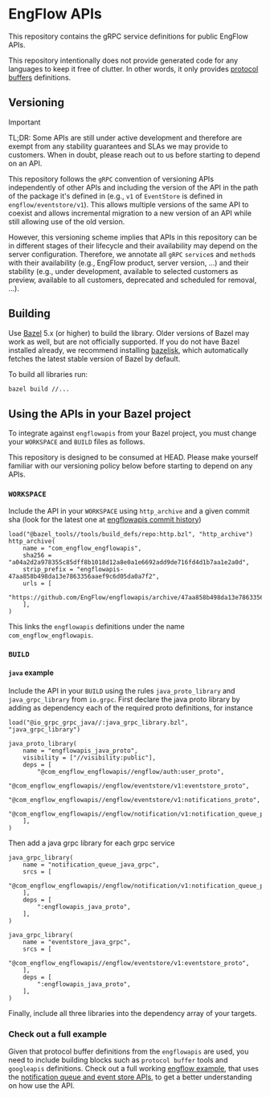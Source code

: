 # EngFlow APIs

This repository contains the gRPC service definitions for public EngFlow APIs.

This repository intentionally does not provide generated code for any languages
to keep it free of clutter. In other words, it only provides
[protocol buffers](https://developers.google.com/protocol-buffers) definitions.

## Versioning

> [!IMPORTANT]
> TL;DR: Some APIs are still under active development and therefore are exempt from any
stability guarantees and SLAs we may provide to customers. When in doubt, please reach
out to us before starting to depend on an API.

This repository follows the `gRPC` convention of versioning APIs independently of other
APIs and including the version of the API in the path of the package it's defined in (e.g.,
`v1` of `EventStore` is defined in `engflow/eventstore/v1`). This allows multiple versions
of the same API to coexist and allows incremental migration to a new version of an API
while still allowing use of the old version.

However, this versioning scheme implies that APIs in this repository can be in different
stages of their lifecycle and their availability may depend on the server configuration.
Therefore, we annotate all `gRPC` `service`s and `method`s with their availability (e.g.,
EngFlow product, server version, ...) and their stability (e.g., under development, available
to selected customers as preview, available to all customers, deprecated and scheduled for
removal, ...).

## Building

Use [Bazel](https://bazel.build/) 5.x (or higher) to build the library.
Older versions of Bazel may work as well, but are not officially supported.
If you do not have Bazel installed already, we recommend installing
[bazelisk](https://github.com/bazelbuild/bazelisk),
which automatically fetches the latest stable version of Bazel by default.

To build all libraries run:

```bash
bazel build //...
```

## Using the APIs in your Bazel project

To integrate against `engflowapis` from your Bazel project, you must change your
`WORKSPACE` and `BUILD` files as follows.

This repository is designed to be consumed at HEAD. Please make yourself familiar
with our versioning policy below before starting to depend on any APIs.


### `WORKSPACE`

Include the API in your `WORKSPACE` using `http_archive` and a given commit sha
(look for the latest one at [engflowapis commit history])

```bzl
load("@bazel_tools//tools/build_defs/repo:http.bzl", "http_archive")
http_archive(
    name = "com_engflow_engflowapis",
    sha256 = "a04a2d2a978355c85dff8b1018d12a8e0a1e6692add9de716fd4d1b7aa1e2a0d",
    strip_prefix = "engflowapis-47aa858b498da13e7863356aaef9c6d05da0a7f2",
    urls = [
        "https://github.com/EngFlow/engflowapis/archive/47aa858b498da13e7863356aaef9c6d05da0a7f2.zip",
    ],
)
```

This links the `engflowapis` definitions under the name `com_engflow_engflowapis`.

### `BUILD`

#### `java` example

Include the API in your `BUILD` using the rules `java_proto_library`
and `java_grpc_library` from `io.grpc`. First declare the java proto library by adding as dependency
each of the required proto definitions, for instance

```bzl
load("@io_grpc_grpc_java//:java_grpc_library.bzl", "java_grpc_library")

java_proto_library(
    name = "engflowapis_java_proto",
    visibility = ["//visibility:public"],
    deps = [
        "@com_engflow_engflowapis//engflow/auth:user_proto",
        "@com_engflow_engflowapis//engflow/eventstore/v1:eventstore_proto",
        "@com_engflow_engflowapis//engflow/eventstore/v1:notifications_proto",
        "@com_engflow_engflowapis//engflow/notification/v1:notification_queue_proto",
    ],
)
```

Then add a java grpc library for each grpc service

```bzl
java_grpc_library(
    name = "notification_queue_java_grpc",
    srcs = [
        "@com_engflow_engflowapis//engflow/notification/v1:notification_queue_proto",
    ],
    deps = [
        ":engflowapis_java_proto",
    ],
)

java_grpc_library(
    name = "eventstore_java_grpc",
    srcs = [
        "@com_engflow_engflowapis//engflow/eventstore/v1:eventstore_proto",
    ],
    deps = [
        ":engflowapis_java_proto",
    ],
)
```

Finally, include all three libraries into the dependency array of your targets.

### Check out a full example

Given that protocol buffer definitions from the `engflowapis` are used,
you need to include building blocks such as `protocol buffer` tools and `googleapis` definitions.
Check out a full working [engflow example](https://github.com/EngFlow/example),
that uses the
[notification queue and event store APIs](https://github.com/EngFlow/example/tree/main/java/com/engflow/notificationqueue),
to get a better understanding on how use the API.

[engflowapis commit history]: https://github.com/EngFlow/engflowapis/commits/main

